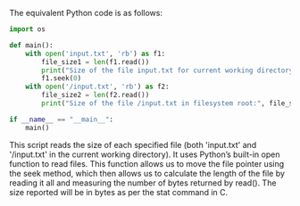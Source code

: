 The equivalent Python code is as follows:

```python
import os

def main():
    with open('input.txt', 'rb') as f1:
        file_size1 = len(f1.read())
        print("Size of the file input.txt for current working directory:", file_size1)
        f1.seek(0)
    with open('/input.txt', 'rb') as f2:
        file_size2 = len(f2.read())
        print("Size of the file /input.txt in filesystem root:", file_size2)

if __name__ == "__main__":
    main()
```
This script reads the size of each specified file (both 'input.txt' and '/input.txt' in the current working directory). It uses Python’s built-in open function to read files. This function allows us to move the file pointer using the seek method, which then allows us to calculate the length of the file by reading it all and measuring the number of bytes returned by read(). The size reported will be in bytes as per the stat command in C.
